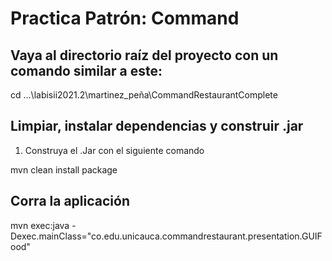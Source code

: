 # Practica Patrón: Command
## Vaya al directorio raíz del proyecto con un comando similar a este:

cd ...\labisii2021.2\martinez_peña\CommandRestaurantComplete

## Limpiar, instalar dependencias y construir .jar 

1. Construya el .Jar con el siguiente comando

mvn clean install package 

## Corra la aplicación

mvn exec:java -Dexec.mainClass="co.edu.unicauca.commandrestaurant.presentation.GUIFood"



